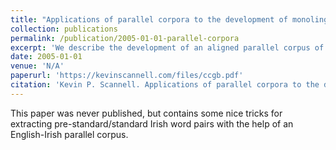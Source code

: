```yaml
---
title: "Applications of parallel corpora to the development of monolingual language technologies"
collection: publications
permalink: /publication/2005-01-01-parallel-corpora
excerpt: 'We describe the development of an aligned parallel corpus of English and Irish texts, along with a simple application enabling the standardization of documents written in prestandard or dialect forms of Irish.'
date: 2005-01-01
venue: 'N/A'
paperurl: 'https://kevinscannell.com/files/ccgb.pdf'
citation: 'Kevin P. Scannell. Applications of parallel corpora to the development of monolingual language technologies. Unpublished manuscript. 2005.'
---
```


This paper was never published, but contains some nice tricks for extracting
pre-standard/standard Irish word pairs with the help of an English-Irish parallel corpus.
